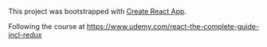 This project was bootstrapped with [Create React App](https://github.com/facebook/create-react-app).

Following the course at https://www.udemy.com/react-the-complete-guide-incl-redux
